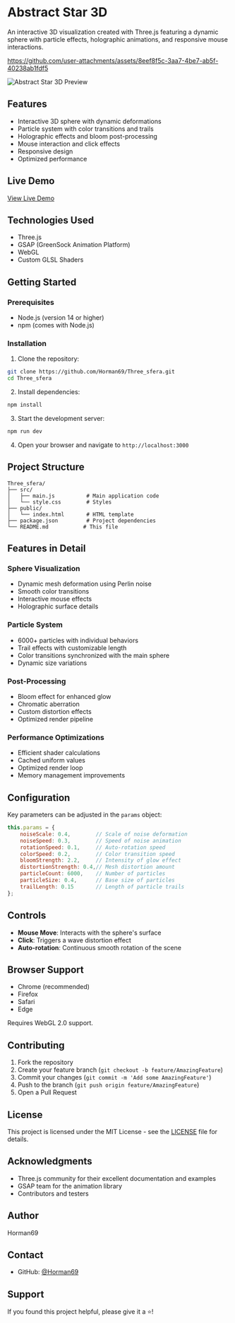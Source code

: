 # Abstract Star 3D

An interactive 3D visualization created with Three.js featuring a dynamic sphere with particle effects, holographic animations, and responsive mouse interactions.

https://github.com/user-attachments/assets/8eef8f5c-3aa7-4be7-ab5f-40238ab1fdf5

![Abstract Star 3D Preview](preview.gif)

## Features

- Interactive 3D sphere with dynamic deformations
- Particle system with color transitions and trails
- Holographic effects and bloom post-processing
- Mouse interaction and click effects
- Responsive design
- Optimized performance

## Live Demo

[View Live Demo](https://horman69.github.io/Three_sfera/)

## Technologies Used

- Three.js
- GSAP (GreenSock Animation Platform)
- WebGL
- Custom GLSL Shaders

## Getting Started

### Prerequisites

- Node.js (version 14 or higher)
- npm (comes with Node.js)



### Installation

1. Clone the repository:
```bash
git clone https://github.com/Horman69/Three_sfera.git
cd Three_sfera
```

2. Install dependencies:
```bash
npm install
```

3. Start the development server:
```bash
npm run dev
```

4. Open your browser and navigate to `http://localhost:3000`

## Project Structure

```
Three_sfera/
├── src/
│   ├── main.js          # Main application code
│   └── style.css        # Styles
├── public/
│   └── index.html       # HTML template
├── package.json         # Project dependencies
└── README.md           # This file
```

## Features in Detail

### Sphere Visualization
- Dynamic mesh deformation using Perlin noise
- Smooth color transitions
- Interactive mouse effects
- Holographic surface details

### Particle System
- 6000+ particles with individual behaviors
- Trail effects with customizable length
- Color transitions synchronized with the main sphere
- Dynamic size variations

### Post-Processing
- Bloom effect for enhanced glow
- Chromatic aberration
- Custom distortion effects
- Optimized render pipeline

### Performance Optimizations
- Efficient shader calculations
- Cached uniform values
- Optimized render loop
- Memory management improvements

## Configuration

Key parameters can be adjusted in the `params` object:

```javascript
this.params = {
    noiseScale: 0.4,        // Scale of noise deformation
    noiseSpeed: 0.3,        // Speed of noise animation
    rotationSpeed: 0.1,     // Auto-rotation speed
    colorSpeed: 0.2,        // Color transition speed
    bloomStrength: 2.2,     // Intensity of glow effect
    distortionStrength: 0.4,// Mesh distortion amount
    particleCount: 6000,    // Number of particles
    particleSize: 0.4,      // Base size of particles
    trailLength: 0.15       // Length of particle trails
};
```

## Controls

- **Mouse Move**: Interacts with the sphere's surface
- **Click**: Triggers a wave distortion effect
- **Auto-rotation**: Continuous smooth rotation of the scene

## Browser Support

- Chrome (recommended)
- Firefox
- Safari
- Edge

Requires WebGL 2.0 support.

## Contributing

1. Fork the repository
2. Create your feature branch (`git checkout -b feature/AmazingFeature`)
3. Commit your changes (`git commit -m 'Add some AmazingFeature'`)
4. Push to the branch (`git push origin feature/AmazingFeature`)
5. Open a Pull Request

## License

This project is licensed under the MIT License - see the [LICENSE](LICENSE) file for details.

## Acknowledgments

- Three.js community for their excellent documentation and examples
- GSAP team for the animation library
- Contributors and testers

## Author

Horman69

## Contact

- GitHub: [@Horman69](https://github.com/Horman69)

## Support

If you found this project helpful, please give it a ⭐️! 
